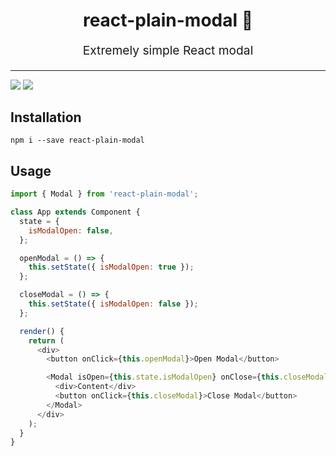 <h1 align="center">
  react-plain-modal 🐣
</h1>
<p align="center" style="font-size: 1.2rem;">Extremely simple React modal</p>

<hr />

<img src="https://img.shields.io/badge/🦋-Extremely Lightweight-7799cc.svg"/> <img src="https://img.shields.io/badge/🦄-Just Works-cc00cc.svg"/>

## Installation

`npm i --save react-plain-modal`

## Usage

```javascript
import { Modal } from 'react-plain-modal';

class App extends Component {
  state = {
    isModalOpen: false,
  };

  openModal = () => {
    this.setState({ isModalOpen: true });
  };

  closeModal = () => {
    this.setState({ isModalOpen: false });
  };

  render() {
    return (
      <div>
        <button onClick={this.openModal}>Open Modal</button>

        <Modal isOpen={this.state.isModalOpen} onClose={this.closeModal}>
          <div>Content</div>
          <button onClick={this.closeModal}>Close Modal</button>
        </Modal>
      </div>
    );
  }
}
```

